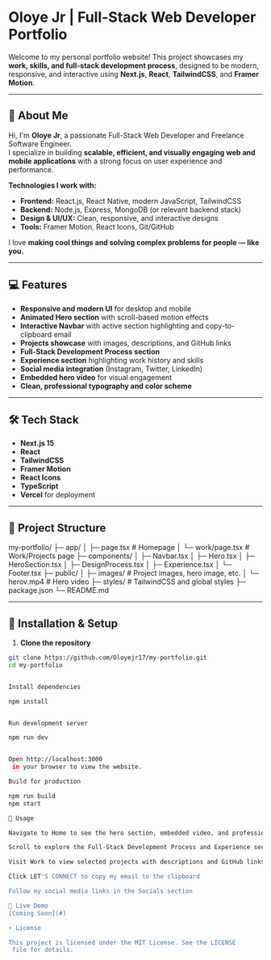 # Oloye Jr | Full-Stack Web Developer Portfolio

Welcome to my personal portfolio website! This project showcases my **work, skills, and full-stack development process**, designed to be modern, responsive, and interactive using **Next.js**, **React**, **TailwindCSS**, and **Framer Motion**.

---

## 👋 About Me

Hi, I'm **Oloye Jr**, a passionate Full-Stack Web Developer and Freelance Software Engineer.  
I specialize in building **scalable, efficient, and visually engaging web and mobile applications** with a strong focus on user experience and performance.  

**Technologies I work with:**
- **Frontend:** React.js, React Native, modern JavaScript, TailwindCSS  
- **Backend:** Node.js, Express, MongoDB (or relevant backend stack)  
- **Design & UI/UX:** Clean, responsive, and interactive designs  
- **Tools:** Framer Motion, React Icons, Git/GitHub  

I love **making cool things and solving complex problems for people — like you.**

---

## 💻 Features

- **Responsive and modern UI** for desktop and mobile  
- **Animated Hero section** with scroll-based motion effects  
- **Interactive Navbar** with active section highlighting and copy-to-clipboard email  
- **Projects showcase** with images, descriptions, and GitHub links  
- **Full-Stack Development Process section**  
- **Experience section** highlighting work history and skills  
- **Social media integration** (Instagram, Twitter, LinkedIn)  
- **Embedded hero video** for visual engagement  
- **Clean, professional typography and color scheme**  

---

## 🛠 Tech Stack

- **Next.js 15**
- **React**
- **TailwindCSS**
- **Framer Motion**
- **React Icons**
- **TypeScript**
- **Vercel** for deployment

---

## 📁 Project Structure
my-portfolio/
├─ app/
│ ├─ page.tsx # Homepage
│ └─ work/page.tsx # Work/Projects page
├─ components/
│ ├─ Navbar.tsx
│ ├─ Hero.tsx
│ ├─ HeroSection.tsx
│ ├─ DesignProcess.tsx
│ ├─ Experience.tsx
│ └─ Footer.tsx
├─ public/
│ ├─ images/ # Project images, hero image, etc.
│ └─ herov.mp4 # Hero video
├─ styles/ # TailwindCSS and global styles
├─ package.json
└─ README.md


---

## 🚀 Installation & Setup

1. **Clone the repository**

```bash
git clone https://github.com/Oloyejr17/my-portfolio.git
cd my-portfolio


Install dependencies

npm install


Run development server

npm run dev


Open http://localhost:3000
 in your browser to view the website.

Build for production

npm run build
npm start

📖 Usage

Navigate to Home to see the hero section, embedded video, and professional statement

Scroll to explore the Full-Stack Development Process and Experience sections

Visit Work to view selected projects with descriptions and GitHub links

Click LET'S CONNECT to copy my email to the clipboard

Follow my social media links in the Socials section

🔗 Live Demo
[Coming Soon](#)

⚡ License

This project is licensed under the MIT License. See the LICENSE
 file for details.
